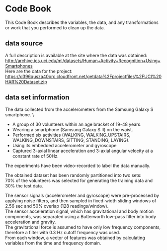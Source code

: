 # Code Book
This Code Book describes the variables, the data, and any transformations or work that you performed to clean up the data.

## data source

A full description is available at the site where the data was obtained:
http://archive.ics.uci.edu/ml/datasets/Human+Activity+Recognition+Using+Smartphones \
Here are the data for the project:
https://d396qusza40orc.cloudfront.net/getdata%2Fprojectfiles%2FUCI%20HAR%20Dataset.zip

## data set information
The data collected from the accelerometers from the Samsung Galaxy S smartphone. \
- A group of 30 volunteers within an age bracket of 19-48 years.
- Wearing a smartphone (Samsung Galaxy S II) on the waist. 
- Performed six activities (WALKING, WALKING_UPSTAIRS, WALKING_DOWNSTAIRS, SITTING, STANDING, LAYING).
- Using its embedded accelerometer and gyroscope
- Captured 3-axial linear acceleration and 3-axial angular velocity at a constant rate of 50Hz. 

The experiments have been video-recorded to label the data manually. 

The obtained dataset has been randomly partitioned into two sets: \
70% of the volunteers was selected for generating the training data and 30% the test data. 

The sensor signals (accelerometer and gyroscope) were pre-processed by applying noise filters, and then sampled in fixed-width sliding windows of 2.56 sec and 50% overlap (128 readings/window). \
The sensor acceleration signal, which has gravitational and body motion components, was separated using a Butterworth low-pass filter into body acceleration and gravity. \
The gravitational force is assumed to have only low frequency components, therefore a filter with 0.3 Hz cutoff frequency was used. \
From each window, a vector of features was obtained by calculating variables from the time and frequency domain.
